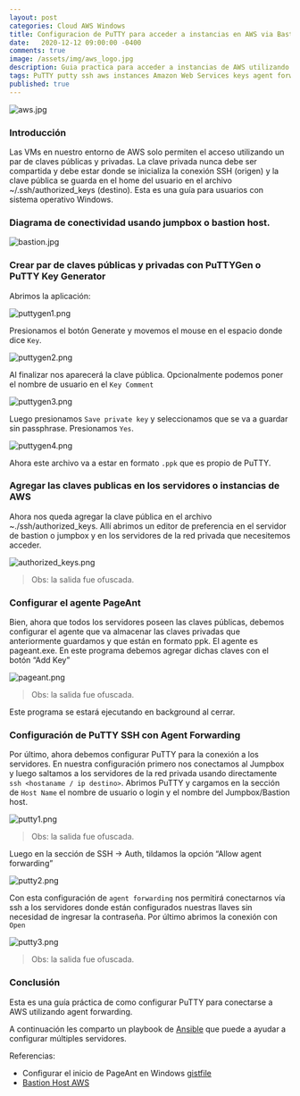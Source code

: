 ```yaml
---
layout: post
categories: Cloud AWS Windows
title: Configuracion de PuTTY para acceder a instancias en AWS via Bastion Host.
date:   2020-12-12 09:00:00 -0400
comments: true
image: /assets/img/aws_logo.jpg
description: Guia practica para acceder a instancias de AWS utilizando ssh con claves publicas/privadas por medio de un bastion host.
tags: PuTTY putty ssh aws instances Amazon Web Services keys agent forwarding pageant puttygen
published: true
---
```

![aws.jpg][aws.jpg]

[aws.jpg]: /assets/img/aws_logo.jpg


### Introducción

Las VMs en nuestro entorno de AWS solo permiten el acceso utilizando un par de claves públicas y privadas. La clave privada nunca debe ser compartida y debe estar donde se inicializa la conexión SSH (origen) y la clave pública se guarda en el home del usuario en el archivo ~/.ssh/authorized_keys (destino). Esta es una guía para usuarios con sistema operativo Windows.

### Diagrama de conectividad usando jumpbox o bastion host.

![bastion.jpg][bastion.jpg]

[bastion.jpg]: /assets/img/scheme_bastion_aws.png


### Crear par de claves públicas y privadas con PuTTYGen o PuTTY Key Generator

Abrimos la aplicación:

![puttygen1.png][puttygen1.png]

[puttygen1.png]: /assets/img/puttygen1.png

Presionamos el botón Generate y movemos el mouse en el espacio donde dice `Key`.

![puttygen2.png][puttygen2.png]

[puttygen2.png]: /assets/img/puttygen2.png


Al finalizar nos aparecerá la clave pública. Opcionalmente podemos poner el nombre de usuario en el `Key Comment`

![puttygen3.png][puttygen3.png]

[puttygen3.png]: /assets/img/puttygen3.png

Luego presionamos `Save private key` y seleccionamos que se va a guardar sin passphrase. Presionamos `Yes`.

![puttygen4.png][puttygen4.png]

[puttygen4.png]: /assets/img/puttygen4.png

Ahora este archivo va a estar en formato `.ppk` que es propio de PuTTY.

### Agregar las claves publicas en los servidores o instancias de AWS

Ahora nos queda agregar la clave pública en el archivo ~./ssh/authorized_keys. Allí abrimos un editor de preferencia en el servidor de bastion o jumpbox y en los servidores de la red privada que necesitemos acceder.

![authorized_keys.png][authorized_keys.png]

[authorized_keys.png]: /assets/img/authorized_keys.png

> Obs: la salida fue ofuscada.

### Configurar el agente PageAnt

Bien, ahora que todos los servidores poseen las claves públicas, debemos configurar el agente que va almacenar las claves privadas que anteriormente guardamos y que están en formato ppk. El agente es pageant.exe. En este programa debemos agregar dichas claves con el botón “Add Key”


![pageant.png][pageant.png]

[pageant.png]: /assets/img/pageant.png

> Obs: la salida fue ofuscada.

Este programa se estará ejecutando en background al cerrar.


### Configuración de PuTTY SSH con Agent Forwarding

Por último, ahora debemos configurar PuTTY para la conexión a los servidores. En nuestra configuración primero nos conectamos al Jumpbox y luego saltamos a los servidores de la red privada usando directamente `ssh <hostaname / ip destino>`.
Abrimos PuTTY y cargamos en la sección de `Host Name` el nombre de usuario o login y el nombre del Jumpbox/Bastion host.

![putty1.png][putty1.png]

[putty1.png]: /assets/img/putty1.png
> Obs: la salida fue ofuscada.

Luego en la sección de SSH -> Auth, tildamos la opción “Allow agent forwarding”

![putty2.png][putty2.png]

[putty2.png]: /assets/img/putty2.png

Con esta configuración de `agent forwarding` nos permitirá conectarnos vía ssh a los servidores donde están configurados nuestras llaves sin necesidad de ingresar la contraseña. Por último abrimos la conexión con `Open`

![putty3.png][putty3.png]

[putty3.png]: /assets/img/putty3.png
> Obs: la salida fue ofuscada.


### Conclusión
Esta es una guía práctica de como configurar PuTTY para conectarse a AWS utilizando agent forwarding.


A continuación les comparto un playbook de [Ansible](https://www.ansible.com/) que puede a ayudar a configurar múltiples servidores.

<script src="https://gist.github.com/shgonzalez/0fce91939f7fd8c4d094d92b5d7e5b31.js"></script>


Referencias:
* Configurar el inicio de PageAnt en Windows [gistfile](https://gist.github.com/chunter/3ec25dd802c2163265eacfcb6f53cb7d)
* [Bastion Host AWS ](https://aws.amazon.com/es/blogs/security/tag/bastion-host/)